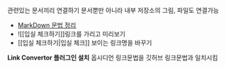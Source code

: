 관련있는 문서끼리 연결하기
	문서뿐만 아니라 내부 저장소의 그림, 파일도 연결가능
- [MarkDown 문법 정리](MarkDown%20문법%20정리.md) 
- ![[입실 체크하기]]링크를 가리고 미리보기
- [[입실 체크하기|입실 체크]] 보이는 링크명을 바꾸기

**Link Convertor 플러그인 설치**
옵시디언 링크문법을 깃허브 링크문법과 일치시킴